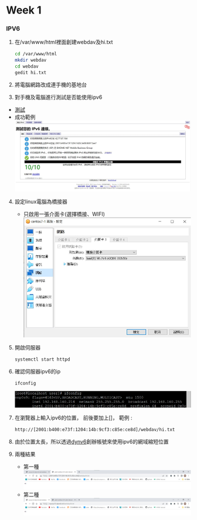 # Week 1



### IPV6



1. 在/var/www/html裡面創建webdav及hi.txt

   ```sh
   cd /var/www/html
   mkdir webdav
   cd webdav
   gedit hi.txt
   ```

2.  將電腦網路改成連手機的基地台

3.  對手機及電腦進行測試是否能使用ipv6

   * [測試](https://test-ipv6.com/index.html.zh_TW)
* 成功範例
     ![](https://github.com/Roy-Roo/Note/blob/main/111-2Linux%E7%B3%BB%E7%B5%B1%E8%87%AA%E5%8B%95%E5%8C%96%E9%81%8B%E7%B6%AD/note/picture/week1/week1-ipv6-1.jpg)

4. 設定linux電腦為橋接器

   * 只啟用一張介面卡(選擇橋接、WIFI)
     ![](https://github.com/Roy-Roo/Note/blob/main/111-2Linux%E7%B3%BB%E7%B5%B1%E8%87%AA%E5%8B%95%E5%8C%96%E9%81%8B%E7%B6%AD/note/picture/week1/week1-ipv6-2.jpg)

5. 開啟伺服器

   ```sh
   systemctl start httpd
   ```

6. 確認伺服器ipv6的ip

   ```sh
   ifconfig
   ```
   
   ![](https://github.com/Roy-Roo/Note/blob/main/111-2Linux%E7%B3%BB%E7%B5%B1%E8%87%AA%E5%8B%95%E5%8C%96%E9%81%8B%E7%B6%AD/note/picture/week1/week1-ipv6-3.jpg)

7. 在瀏覽器上輸入ipv6的位置， 前後要加上[]， 範例 : 

   ```sh
   http://[2001:b400:e73f:1204:14b:9cf3:c85e:ce8d]/webdav/hi.txt
   ```

8. 由於位置太長，所以透過[dynv6](https://dynv6.com/zones)創辦帳號來使用ipv6的網域縮短位置

9. 兩種結果

   * 第一種
     ![](https://github.com/Roy-Roo/Note/blob/main/111-2Linux%E7%B3%BB%E7%B5%B1%E8%87%AA%E5%8B%95%E5%8C%96%E9%81%8B%E7%B6%AD/note/picture/week1/week1-ipv6-4.jpg)
   * 第二種![](https://github.com/Roy-Roo/Note/blob/main/111-2Linux%E7%B3%BB%E7%B5%B1%E8%87%AA%E5%8B%95%E5%8C%96%E9%81%8B%E7%B6%AD/note/picture/week1/week1-ipv6-5.jpg)
     
